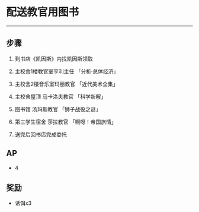 # 配送教官用图书

---

## 步骤

1. 到书店《凯因斯》内找凯因斯领取

2. 主校舍1楼教官室亨利主任 「分析·总体经济」

3. 主校舍2楼音乐室玛丽教官 「近代美术全集」

4. 主校舍屋顶 马卡洛夫教官 「科学新解」

5. 图书馆 汤玛斯教官 「狮子战役之谜」

6. 第三学生宿舍 莎拉教官 「啊呀！帝国旅情」

7. 送完后回书店完成委托

## AP

- 4

## 奖励

- 诱饵x3
